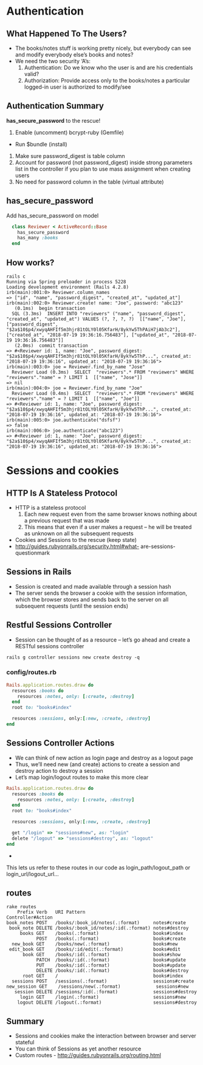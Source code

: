 # Authentication

## What Happened To The Users?
* The books/notes stuff is working pretty nicely, but everybody can see and modify everybody else’s books and notes?
* We need the two security ‘A’s:
  1. Authentication: Do we know who the user is and are his credentials valid?
  1. Authorization: Provide access only to the books/notes a particular logged-in user is authorized to modify/see
  
## Authentication Summary

**has_secure_password** to the rescue!

1. Enable (uncomment) bcrypt-ruby (Gemfile)
  * Run $bundle (install)
1. Make sure password_digest is table column
1. Account for password (not password_digest) inside strong parameters list in the controller if you plan to use mass assignment when creating users
1. No need for password column in the table (virtual attribute)

## has_secure_password

Add has_secure_password on model

```ruby
  class Reviewer < ActiveRecord::Base
    has_secure_password
    has_many :books
  end
```

## How works?

```
rails c
Running via Spring preloader in process 5228
Loading development environment (Rails 4.2.8)
irb(main):001:0> Reviewer.column_names
=> ["id", "name", "password_digest", "created_at", "updated_at"]
irb(main):002:0> Reviewer.create! name: "Joe", password: "abc123"
   (0.1ms)  begin transaction
  SQL (3.3ms)  INSERT INTO "reviewers" ("name", "password_digest", "created_at", "updated_at") VALUES (?, ?, ?, ?)  [["name", "Joe"], ["password_digest", "$2a$10$p4/xwyqAHFIf5m3hjr81tOLY0l05KfarH/8ykYw5ThPAiH7jAb3c2"], ["created_at", "2018-07-19 19:36:16.756483"], ["updated_at", "2018-07-19 19:36:16.756483"]]
   (2.0ms)  commit transaction
=> #<Reviewer id: 1, name: "Joe", password_digest: "$2a$10$p4/xwyqAHFIf5m3hjr81tOLY0l05KfarH/8ykYw5ThP...", created_at: "2018-07-19 19:36:16", updated_at: "2018-07-19 19:36:16">
irb(main):003:0> joe = Reviewer.find_by_name "Jose"
  Reviewer Load (0.3ms)  SELECT  "reviewers".* FROM "reviewers" WHERE "reviewers"."name" = ? LIMIT 1  [["name", "Jose"]]
=> nil
irb(main):004:0> joe = Reviewer.find_by_name "Joe"
  Reviewer Load (0.4ms)  SELECT  "reviewers".* FROM "reviewers" WHERE "reviewers"."name" = ? LIMIT 1  [["name", "Joe"]]
=> #<Reviewer id: 1, name: "Joe", password_digest: "$2a$10$p4/xwyqAHFIf5m3hjr81tOLY0l05KfarH/8ykYw5ThP...", created_at: "2018-07-19 19:36:16", updated_at: "2018-07-19 19:36:16">
irb(main):005:0> joe.authenticate("dsfsf")
=> false
irb(main):006:0> joe.authenticate("abc123")
=> #<Reviewer id: 1, name: "Joe", password_digest: "$2a$10$p4/xwyqAHFIf5m3hjr81tOLY0l05KfarH/8ykYw5ThP...", created_at: "2018-07-19 19:36:16", updated_at: "2018-07-19 19:36:16">
```

# Sessions and cookies

## HTTP Is A Stateless Protocol

* HTTP is a stateless protocol
  1. Each new request even from the same browser knows nothing about a previous request that was made
  1. This means that even if a user makes a request – he will be treated as unknown on all the subsequent requests
* Cookies and Sessions to the rescue (keep state)
* http://guides.rubyonrails.org/security.html#what- are-sessions-questionmark
 
## Sessions in Rails
* Session is created and made available through a session hash
* The server sends the browser a cookie with the session information, which the browser stores and sends back to the server on all subsequent requests (until the session ends)

## Restful Sessions Controller
* Session can be thought of as a resource – let’s go ahead and create a RESTful sessions controller
```
rails g controller sessions new create destroy -q
```

### config/routes.rb
```ruby
Rails.application.routes.draw do
  resources :books do
    resources :notes, only: [:create, :destroy]
  end
  root to: "books#index"

  resources :sessions, only:[:new, :create, :destroy]
end
```

## Sessions Controller Actions

* We can think of new action as login page and destroy as a logout page
* Thus, we’ll need new (and create) actions to create a session and destroy action to destroy a session
* Let’s map login/logout routes to make this more clear

```ruby
Rails.application.routes.draw do
  resources :books do
    resources :notes, only: [:create, :destroy]
  end
  root to: "books#index"

  resources :sessions, only:[:new, :create, :destroy]

  get "/login" => "sessions#new", as: "login"
  delete "/logout" => "sessions#destroy", as: "logout"
end
```
* 

 This lets us refer to these routes in our code as login_path/logout_path or login_url/logout_url...
 
 ## routes
 ```
 rake routes
     Prefix Verb   URI Pattern                         Controller#Action
 book_notes POST   /books/:book_id/notes(.:format)     notes#create
  book_note DELETE /books/:book_id/notes/:id(.:format) notes#destroy
      books GET    /books(.:format)                    books#index
            POST   /books(.:format)                    books#create
   new_book GET    /books/new(.:format)                books#new
  edit_book GET    /books/:id/edit(.:format)           books#edit
       book GET    /books/:id(.:format)                books#show
            PATCH  /books/:id(.:format)                books#update
            PUT    /books/:id(.:format)                books#update
            DELETE /books/:id(.:format)                books#destroy
       root GET    /                                   books#index
   sessions POST   /sessions(.:format)                 sessions#create
new_session GET    /sessions/new(.:format)             sessions#new
    session DELETE /sessions/:id(.:format)             sessions#destroy
      login GET    /login(.:format)                    sessions#new
     logout DELETE /logout(.:format)                   sessions#destroy
 ```
## Summary
* Sessions and cookies make the interaction between browser and server stateful
* You can think of Sessions as yet another resource
* Custom routes - http://guides.rubyonrails.org/routing.html
